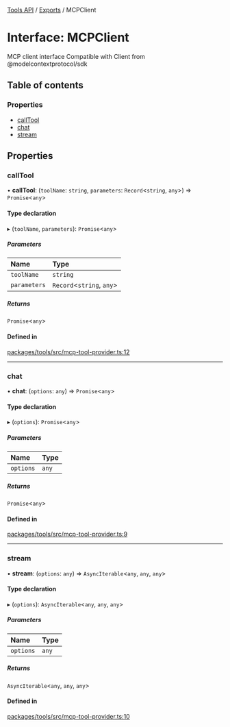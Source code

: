 <!-- 
 ⚠️  AUTO-GENERATED FILE - DO NOT EDIT MANUALLY
 This file is automatically generated by scripts/docs-generator.js
 To make changes, edit the source TypeScript files or update the generator script
-->

[Tools API](../../) / [Exports](../modules) / MCPClient

# Interface: MCPClient

MCP client interface
Compatible with Client from @modelcontextprotocol/sdk

## Table of contents

### Properties

- [callTool](MCPClient#calltool)
- [chat](MCPClient#chat)
- [stream](MCPClient#stream)

## Properties

### callTool

• **callTool**: (`toolName`: `string`, `parameters`: `Record`\<`string`, `any`\>) => `Promise`\<`any`\>

#### Type declaration

▸ (`toolName`, `parameters`): `Promise`\<`any`\>

##### Parameters

| Name | Type |
| :------ | :------ |
| `toolName` | `string` |
| `parameters` | `Record`\<`string`, `any`\> |

##### Returns

`Promise`\<`any`\>

#### Defined in

[packages/tools/src/mcp-tool-provider.ts:12](https://github.com/woojubb/robota/blob/8f648f4ea0cfa488c5bb8d1bbd3b037ae7f0ab4b/packages/tools/src/mcp-tool-provider.ts#L12)

___

### chat

• **chat**: (`options`: `any`) => `Promise`\<`any`\>

#### Type declaration

▸ (`options`): `Promise`\<`any`\>

##### Parameters

| Name | Type |
| :------ | :------ |
| `options` | `any` |

##### Returns

`Promise`\<`any`\>

#### Defined in

[packages/tools/src/mcp-tool-provider.ts:9](https://github.com/woojubb/robota/blob/8f648f4ea0cfa488c5bb8d1bbd3b037ae7f0ab4b/packages/tools/src/mcp-tool-provider.ts#L9)

___

### stream

• **stream**: (`options`: `any`) => `AsyncIterable`\<`any`, `any`, `any`\>

#### Type declaration

▸ (`options`): `AsyncIterable`\<`any`, `any`, `any`\>

##### Parameters

| Name | Type |
| :------ | :------ |
| `options` | `any` |

##### Returns

`AsyncIterable`\<`any`, `any`, `any`\>

#### Defined in

[packages/tools/src/mcp-tool-provider.ts:10](https://github.com/woojubb/robota/blob/8f648f4ea0cfa488c5bb8d1bbd3b037ae7f0ab4b/packages/tools/src/mcp-tool-provider.ts#L10)
